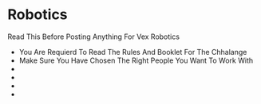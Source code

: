 # Robotics
Read This Before Posting Anything For Vex Robotics
+ You Are Requierd To Read The Rules And Booklet For The Chhalange
+ Make Sure You Have Chosen The Right People You Want To Work With
+ 
+
+
+
